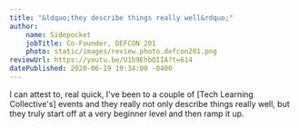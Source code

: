```yaml
---
title: "&ldquo;they describe things really well&rdquo;"
author:
    name: Sidepocket
    jobTitle: Co-Founder, DEFCON 201
    photo: static/images/review.photo.defcon201.png
reviewUrl: https://youtu.be/U1b9EhbQIIA?t=614
datePublished: 2020-06-19 19:34:00 -0400
---
```


I can attest to, real quick, I've been to a couple of [Tech Learning Collective's] events and they really not only describe things really well, but they truly start off at a very beginner level and then ramp it up.
